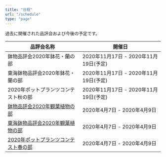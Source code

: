 ```yaml
---
title: "日程"
url: "/schedule"
type: "page"
---
```

過去に開催された品評会および今後の予定です。

| 品評会名称 | 開催日 |
|------------|----------|
| 鉢物品評会2020年鉢花・蘭の部 | 2020年11月17日 - 2020年11月19日(予定) |
| 東海鉢物品評会2020年鉢花・蘭の部 | 2020年11月17日 - 2020年11月19日(予定) |
| 2020年ポットプランツコンテスト秋の部 | 2020年11月17日 - 2020年11月19日(予定) |
| <a href='{{< relref "130.md" >}}'>鉢物品評会2020年観葉植物の部</a> | 2020年4月7日 - 2020年4月9日 |
| <a href='{{< relref "129.md" >}}'>東海鉢物品評会2020年観葉植物の部</a> | 2020年4月7日 - 2020年4月9日 |
| <a href='{{< relref "128.md" >}}'>2020年ポットプランツコンテスト春の部</a> | 2020年4月7日 - 2020年4月9日 |
